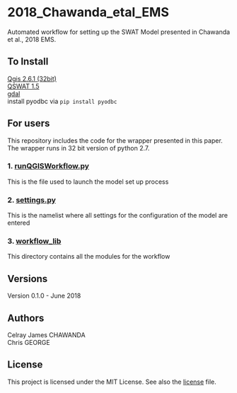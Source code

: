 # 2018_Chawanda_etal_EMS

Automated workflow for setting up the SWAT Model presented in Chawanda et al., 2018 EMS. 

## To Install
[Qgis 2.6.1 (32bit)](http://qgis.org/downloads/QGIS-OSGeo4W-2.6.1-1-Setup-x86.exe)   
[QSWAT 1.5](https://swat.tamu.edu/media/115805/qswatinstall15.zip)   
[gdal](https://sandbox.idre.ucla.edu/sandbox/tutorials/installing-gdal-for-windows)   
install pyodbc via `pip install pyodbc`   


## For users
This repository includes the code for the wrapper presented in this paper. The wrapper runs in 32 bit version of python 2.7.

### 1. [runQGISWorkflow.py](./runQGISWorkflow.py) 
This is the file used to launch the model set up process

### 2. [settings.py](./settings.py)
This is the namelist where all settings for the configuration of the model are entered

### 3. [workflow_lib](./workflow_lib)
This directory contains all the modules for the  workflow

## Versions
Version 0.1.0 - June 2018

## Authors
Celray James CHAWANDA   
Chris GEORGE

## License
This project is licensed under the MIT License. See also the [license](./LICENCE) file.

